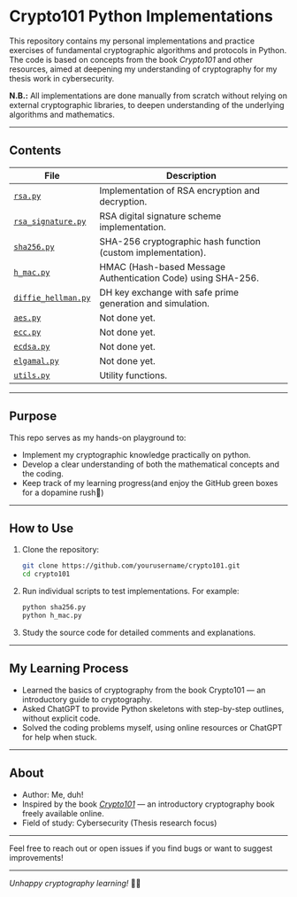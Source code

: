 # Crypto101 Python Implementations

This repository contains my personal implementations and practice exercises of fundamental cryptographic algorithms and protocols in Python. The code is based on concepts from the book *Crypto101* and other resources, aimed at deepening my understanding of cryptography for my thesis work in cybersecurity.


**N.B.:** All implementations are done manually from scratch without relying on external cryptographic libraries, to deepen understanding of the underlying algorithms and mathematics.

---

## Contents

| File                     | Description                                          |
|--------------------------|------------------------------------------------------|
| [`rsa.py`](https://github.com/ayiman29/crypto101/blob/main/rsa.py)                 | Implementation of RSA encryption and decryption.    |
| [`rsa_signature.py`](https://github.com/ayiman29/crypto101/blob/main/rsa_signature.py)       | RSA digital signature scheme implementation.        |
| [`sha256.py`](https://github.com/ayiman29/crypto101/blob/main/sha256.py)              | SHA-256 cryptographic hash function (custom implementation). |
| [`h_mac.py`](https://github.com/ayiman29/crypto101/blob/main/h_mac.py)               | HMAC (Hash-based Message Authentication Code) using SHA-256. |
| [`diffie_hellman.py`](https://github.com/ayiman29/crypto101/blob/main/diffie_hellman.py)      | DH key exchange with safe prime generation and simulation. |
| [`aes.py`](https://github.com/ayiman29/crypto101/blob/main/aes.py)                 | Not done yet.                                         |
| [`ecc.py`](https://github.com/ayiman29/crypto101/blob/main/ecc.py)                 | Not done yet.                                         |
| [`ecdsa.py`](https://github.com/ayiman29/crypto101/blob/main/ecdsa.py)               | Not done yet.                                         |
| [`elgamal.py`](https://github.com/ayiman29/crypto101/blob/main/elgamal.py)             | Not done yet.                                         |
| [`utils.py`](https://github.com/ayiman29/crypto101/blob/main/utils.py)               | Utility functions.                                    |



---

## Purpose

This repo serves as my hands-on playground to:

- Implement my cryptographic knowledge practically on python.
- Develop a clear understanding of both the mathematical concepts and the coding.
- Keep track of my learning progress(and enjoy the GitHub green boxes for a dopamine rush🤩)

---

## How to Use 

1. Clone the repository:

   ```bash
   git clone https://github.com/yourusername/crypto101.git
   cd crypto101
   ```

2. Run individual scripts to test implementations. For example:

   ```bash
   python sha256.py
   python h_mac.py
   ```

3. Study the source code for detailed comments and explanations.

---

## My Learning Process

* Learned the basics of cryptography from the book Crypto101 — an introductory guide to cryptography.
* Asked ChatGPT to provide Python skeletons with step-by-step outlines, without explicit code.
* Solved the coding problems myself, using online resources or ChatGPT for help when stuck.

---

## About

* Author: Me, duh! 
* Inspired by the book [*Crypto101*](https://crypto101.io/) — an introductory cryptography book freely available online.
* Field of study: Cybersecurity (Thesis research focus)

---

Feel free to reach out or open issues if you find bugs or want to suggest improvements!

---

*Unhappy cryptography learning!* 🔐🚀
